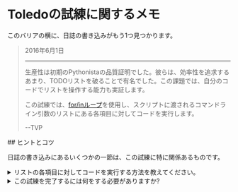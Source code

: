 # Toledoの試練に関するメモ

このバリアの横に、日誌の書き込みがもう1つ見つかります。

<blockquote>
2016年6月1日
<hr/>
<p>
生産性は初期のPythonistaの品質証明でした。彼らは、効率性を追求するあまり、TODOリストを破ることで有名でした。この課題では、自分のコードでリストを操作する能力も実証します。
</p>
<p>
この試練では、<a href="https://realpython.com/python-for-loop">for/inループ</a>を使用し、スクリプトに渡されるコマンドライン引数のリストにある各項目に対してコードを実行します。 
</p>
<p>
--TVP
</p>
</blockquote>
## ヒントとコツ

日誌の書き込みにあるいくつかの一節は、この試練に特に関係あるものです。

<details>
<summary>リストの各項目に対してコードを実行する方法を教えてください。</summary>
リストの各項目に対してコードを実行する(またはリストを__反復処理__する)ことは、プログラミングにおける一般的な作業の1つです。この試練を完了するには、[for/inループ](https://realpython.com/python-for-loop/)を使用し、リストの各項目に対してコードブロックを実行します。前に取り上げた食料品リストを使用した例を見てみましょう。

```python
groceries = ['apples', 'coffee', 'pizza rolls', 'olives']

print("These are the items on my grocery list:")
for item in groceries:
    string_to_print = f"- {item}"
    print(string_to_print)
```

このコードを実行すると、前と同様に、4つの文字列からなる順序付きリストが作成されます。今回は、新しいステートメント(`for item in groceries:`)を使用します。

コードでは、この単一ステートメントにより、次の内容を記述します。

* `groceries`という変数に保存されているリストの各項目について、次の行から開始するコードを実行します。
* このコードを実行するたびに、`item`という名前の変数を作成します。この変数は、リストの次の項目を参照します。

ループ中に実行されるコードは、forループが開始された場所から__1つのタブ(4つまでのスペース)がインデントされます__。[このインデント](https://docs.python.org/3/reference/lexical_analysis.html#indentation)は、ループ中に実行するコードをPythonに指示します。インデントがないと、コードはすべて順番に実行され、ロジックは動作しません。

このロジックは、組み込みの関数[enumerate](https://docs.python.org/3/library/functions.html#enumerate)を使用して改善されています。これにより、リストをループする場合でも各項目の__インデックス__が提供されます。

```python
groceries = ['apples', 'coffee', 'pizza rolls', 'olives']

print("These are the items on my grocery list:")
for index, item in enumerate(groceries, start=1):
    string_to_print = f"{index}. {item}"
    print(string_to_print)
```

上記の方法は、このトライアイルで役に立ちそうです。

</details>
<details>
<summary>この試練を完了するには何をする必要がありますか?</summary>
次の場所にあるコードフォルダに、新しいファイル`list_iteration.py`を作成します。

```bash
<%= env.TQ_PYTHON_CODE_PATH.value %>
```

次のコードを開始点として使用します。`order_of_succession`という新しいリストが作成され、スクリプトに渡したすべての引数が格納されます。

```python
import sys

# Set up a list for our code to work with that omits the first CLI argument, 
# which is the name of our script (list_iteration.py)
order_of_succession = sys.argv
order_of_succession.pop(0)

# Now, order_of_succession is ready for us to work with
```

コードでは、Python式の継承順位を前に付けて、リストに含まれている全員の名前を出力します。入力と出力の例については、[Objective]タブを参照してください。

この後のチュートリアルでは、リストの各項目に対してコードを実行する方法について説明します。スクリプトのすべてのコマンドライン引数を処理できるコードを記述してから、[*HACK*]ボタンをクリックし、作業内容を確認してください。

</details>
